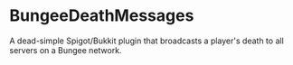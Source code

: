 # BungeeDeathMessages
A dead-simple Spigot/Bukkit plugin that broadcasts a player's death to all servers on a Bungee network.
